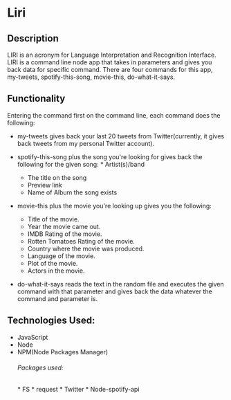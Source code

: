<h1>Liri</h1>

<h2>Description</h2>

LIRI is an acronym for Language Interpretation and Recognition Interface. LIRI is a command line node app that takes in parameters and gives you back data for specific command. There are four commands for this app, my-tweets, spotify-this-song, movie-this, do-what-it-says.

<h2>Functionality</h2>

Entering the command first on the command line, each command does the following: 

* my-tweets gives back your last 20 tweets from Twitter(currently, it gives back tweets from my personal Twitter account).

* spotify-this-song plus the song you're looking for gives back the following for the given song:
	*
 Artist(s)/band
	* The title on the song
	* Preview link
	* Name of Album the song exists

* movie-this plus the movie you're looking up gives you the following:
	* Title of the movie.
	* Year the movie came out.
	* IMDB Rating of the movie.
	* Rotten Tomatoes Rating of the movie.
	* Country where the movie was produced.
	* Language of the movie.
	* Plot of the movie.
	* Actors in the movie.

* do-what-it-says reads the text in the random file and executes the given command with that parameter and gives back the data whatever the command and parameter is.

<h2>Technologies Used:</h2>

* JavaScript
* Node
* NPM(Node Packages Manager)
	<h6>Packages used:</h6>
		* FS
		* request
		* Twitter
		* Node-spotify-api
	



